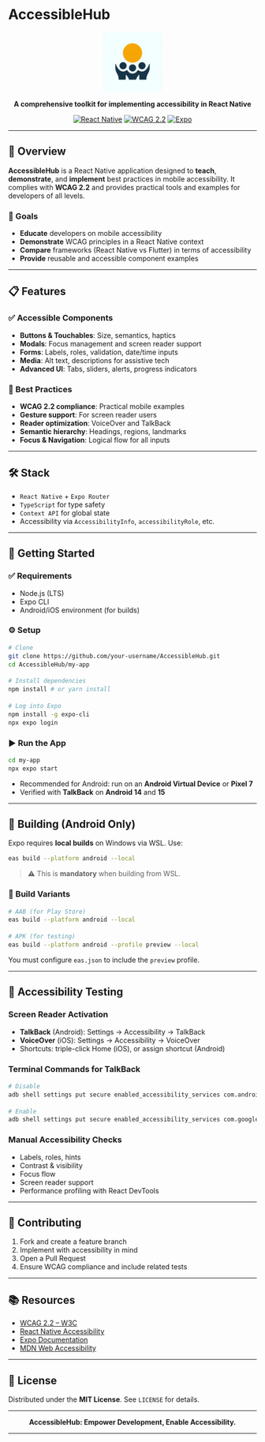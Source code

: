 # AccessibleHub

<div align="center">

<img src="my-app/assets/images/icon.png" alt="AccessibleHub Logo" width="120"/>

**A comprehensive toolkit for implementing accessibility in React Native**

[![React Native](https://img.shields.io/badge/React%20Native-v0.73-blue.svg)](https://reactnative.dev/)
[![WCAG 2.2](https://img.shields.io/badge/WCAG-2.2-green.svg)](https://www.w3.org/TR/WCAG22/)
[![Expo](https://img.shields.io/badge/Expo-SDK-lightgrey.svg)](https://expo.dev/)

</div>

---

## 📱 Overview

**AccessibleHub** is a React Native application designed to **teach**, **demonstrate**, and **implement** best practices in mobile accessibility. It complies with **WCAG 2.2** and provides practical tools and examples for developers of all levels.

### 🎯 Goals

- **Educate** developers on mobile accessibility
- **Demonstrate** WCAG principles in a React Native context
- **Compare** frameworks (React Native vs Flutter) in terms of accessibility
- **Provide** reusable and accessible component examples

---

## 📋 Features

### ✅ Accessible Components
- **Buttons & Touchables**: Size, semantics, haptics
- **Modals**: Focus management and screen reader support
- **Forms**: Labels, roles, validation, date/time inputs
- **Media**: Alt text, descriptions for assistive tech
- **Advanced UI**: Tabs, sliders, alerts, progress indicators

### 🧩 Best Practices
- **WCAG 2.2 compliance**: Practical mobile examples
- **Gesture support**: For screen reader users
- **Reader optimization**: VoiceOver and TalkBack
- **Semantic hierarchy**: Headings, regions, landmarks
- **Focus & Navigation**: Logical flow for all inputs

---

## 🛠️ Stack

- `React Native` + `Expo Router`
- `TypeScript` for type safety
- `Context API` for global state
- Accessibility via `AccessibilityInfo`, `accessibilityRole`, etc.

---

## 🚀 Getting Started

### ✅ Requirements
- Node.js (LTS)
- Expo CLI
- Android/iOS environment (for builds)

### ⚙️ Setup

```bash
# Clone
git clone https://github.com/your-username/AccessibleHub.git
cd AccessibleHub/my-app

# Install dependencies
npm install # or yarn install

# Log into Expo
npm install -g expo-cli
npx expo login
```

### ▶️ Run the App

```bash
cd my-app
npx expo start
```

- Recommended for Android: run on an **Android Virtual Device** or **Pixel 7**
- Verified with **TalkBack** on **Android 14** and **15**

---

## 🔨 Building (Android Only)

Expo requires **local builds** on Windows via WSL. Use:

```bash
eas build --platform android --local
```

> ⚠️ This is **mandatory** when building from WSL.

### 🧪 Build Variants

```bash
# AAB (for Play Store)
eas build --platform android --local

# APK (for testing)
eas build --platform android --profile preview --local
```

You must configure `eas.json` to include the `preview` profile.

---

## 🧪 Accessibility Testing

### Screen Reader Activation
- **TalkBack** (Android): Settings → Accessibility → TalkBack
- **VoiceOver** (iOS): Settings → Accessibility → VoiceOver
- Shortcuts: triple-click Home (iOS), or assign shortcut (Android)

### Terminal Commands for TalkBack
```bash
# Disable
adb shell settings put secure enabled_accessibility_services com.android.talkback/com.google.android.marvin.talkback.TalkBackService

# Enable
adb shell settings put secure enabled_accessibility_services com.google.android.marvin.talkback/com.google.android.marvin.talkback.TalkBackService
```

### Manual Accessibility Checks
- Labels, roles, hints
- Contrast & visibility
- Focus flow
- Screen reader support
- Performance profiling with React DevTools

---

## 🤝 Contributing

1. Fork and create a feature branch
2. Implement with accessibility in mind
3. Open a Pull Request
4. Ensure WCAG compliance and include related tests

---

## 📚 Resources

- [WCAG 2.2 – W3C](https://www.w3.org/TR/WCAG22/)
- [React Native Accessibility](https://reactnative.dev/docs/accessibility)
- [Expo Documentation](https://docs.expo.dev/)
- [MDN Web Accessibility](https://developer.mozilla.org/en-US/docs/Web/Accessibility)

---

## 📄 License

Distributed under the **MIT License**. See `LICENSE` for details.

---

<div align="center">
<b>AccessibleHub: Empower Development, Enable Accessibility.</b>
</div>

---